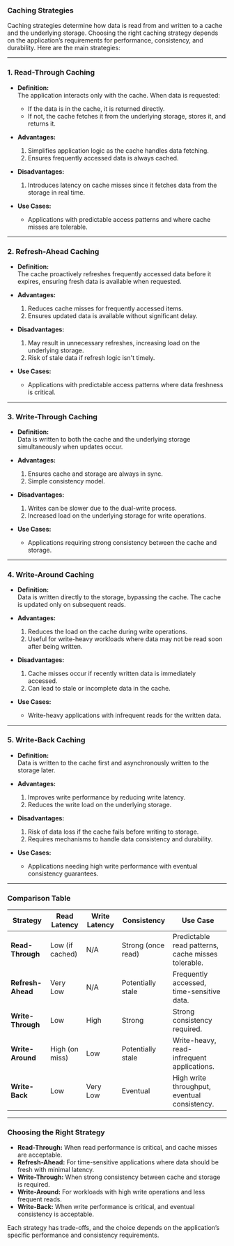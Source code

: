 ### **Caching Strategies**

Caching strategies determine how data is read from and written to a cache and the underlying storage. Choosing the right caching strategy depends on the application’s requirements for performance, consistency, and durability. Here are the main strategies:

---

### **1. Read-Through Caching**
- **Definition:**  
  The application interacts only with the cache. When data is requested:
  - If the data is in the cache, it is returned directly.
  - If not, the cache fetches it from the underlying storage, stores it, and returns it.

- **Advantages:**
  1. Simplifies application logic as the cache handles data fetching.
  2. Ensures frequently accessed data is always cached.

- **Disadvantages:**
  1. Introduces latency on cache misses since it fetches data from the storage in real time.

- **Use Cases:**
  - Applications with predictable access patterns and where cache misses are tolerable.

---

### **2. Refresh-Ahead Caching**
- **Definition:**  
  The cache proactively refreshes frequently accessed data before it expires, ensuring fresh data is available when requested.

- **Advantages:**
  1. Reduces cache misses for frequently accessed items.
  2. Ensures updated data is available without significant delay.

- **Disadvantages:**
  1. May result in unnecessary refreshes, increasing load on the underlying storage.
  2. Risk of stale data if refresh logic isn't timely.

- **Use Cases:**
  - Applications with predictable access patterns where data freshness is critical.

---

### **3. Write-Through Caching**
- **Definition:**  
  Data is written to both the cache and the underlying storage simultaneously when updates occur.

- **Advantages:**
  1. Ensures cache and storage are always in sync.
  2. Simple consistency model.

- **Disadvantages:**
  1. Writes can be slower due to the dual-write process.
  2. Increased load on the underlying storage for write operations.

- **Use Cases:**
  - Applications requiring strong consistency between the cache and storage.

---

### **4. Write-Around Caching**
- **Definition:**  
  Data is written directly to the storage, bypassing the cache. The cache is updated only on subsequent reads.

- **Advantages:**
  1. Reduces the load on the cache during write operations.
  2. Useful for write-heavy workloads where data may not be read soon after being written.

- **Disadvantages:**
  1. Cache misses occur if recently written data is immediately accessed.
  2. Can lead to stale or incomplete data in the cache.

- **Use Cases:**
  - Write-heavy applications with infrequent reads for the written data.

---

### **5. Write-Back Caching**
- **Definition:**  
  Data is written to the cache first and asynchronously written to the storage later.

- **Advantages:**
  1. Improves write performance by reducing write latency.
  2. Reduces the write load on the underlying storage.

- **Disadvantages:**
  1. Risk of data loss if the cache fails before writing to storage.
  2. Requires mechanisms to handle data consistency and durability.

- **Use Cases:**
  - Applications needing high write performance with eventual consistency guarantees.

---

### **Comparison Table**

| **Strategy**       | **Read Latency** | **Write Latency** | **Consistency**     | **Use Case**                                    |
|---------------------|------------------|-------------------|---------------------|------------------------------------------------|
| **Read-Through**    | Low (if cached)  | N/A               | Strong (once read)  | Predictable read patterns, cache misses tolerable. |
| **Refresh-Ahead**   | Very Low         | N/A               | Potentially stale   | Frequently accessed, time-sensitive data.     |
| **Write-Through**   | Low              | High              | Strong              | Strong consistency required.                  |
| **Write-Around**    | High (on miss)   | Low               | Potentially stale   | Write-heavy, read-infrequent applications.    |
| **Write-Back**      | Low              | Very Low          | Eventual            | High write throughput, eventual consistency.  |

---

### **Choosing the Right Strategy**

- **Read-Through:** When read performance is critical, and cache misses are acceptable.
- **Refresh-Ahead:** For time-sensitive applications where data should be fresh with minimal latency.
- **Write-Through:** When strong consistency between cache and storage is required.
- **Write-Around:** For workloads with high write operations and less frequent reads.
- **Write-Back:** When write performance is critical, and eventual consistency is acceptable.

Each strategy has trade-offs, and the choice depends on the application’s specific performance and consistency requirements.
